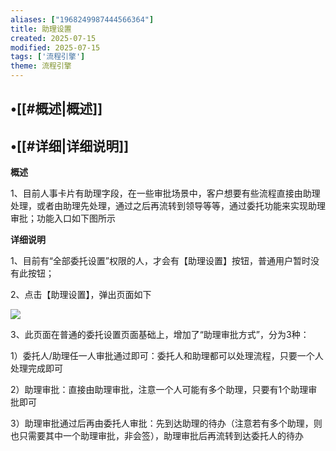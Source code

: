 ```yaml
---
aliases: ["1968249987444566364"]
title: 助理设置
created: 2025-07-15
modified: 2025-07-15
tags: ['流程引擎']
theme: 流程引擎
---
```


## •[[#概述|概述]]

## •[[#详细|详细说明]]

**概述**

1、目前人事卡片有助理字段，在一些审批场景中，客户想要有些流程直接由助理处理，或者由助理先处理，通过之后再流转到领导等等，通过委托功能来实现助理审批；功能入口如下图所示

**详细说明**

1、目前有“全部委托设置”权限的人，才会有【助理设置】按钮，普通用户暂时没有此按钮；

2、点击【助理设置】，弹出页面如下

![](https://myhelpdoc.oss-cn-heyuan.aliyuncs.com/mdimages/0f3587b07e44e937586c596ec44e0e08.jpg)

3、此页面在普通的委托设置页面基础上，增加了“助理审批方式”，分为3种：

1）委托人/助理任一人审批通过即可：委托人和助理都可以处理流程，只要一个人处理完成即可

2）助理审批：直接由助理审批，注意一个人可能有多个助理，只要有1个助理审批即可

3）助理审批通过后再由委托人审批：先到达助理的待办（注意若有多个助理，则也只需要其中一个助理审批，非会签），助理审批后再流转到达委托人的待办

